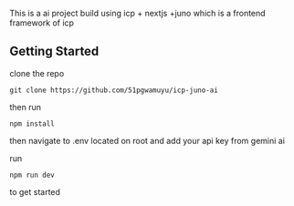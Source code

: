 This is a ai project build using icp + nextjs +juno which is a frontend framework of icp 

## Getting Started

clone the repo

```
git clone https://github.com/51pgwamuyu/icp-juno-ai
```

then run
```
npm install

```

then navigate to .env located on root and add your api key from gemini ai


run 
```
npm run dev
```
to get started

